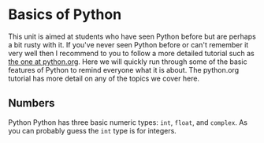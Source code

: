 ---
---

# Basics of Python

This unit is aimed at students who have seen Python before but are perhaps a
bit rusty with it. If you've never seen Python before or can't remember it
very well then I recommend to you to follow a more detailed tutorial such as
[the one at python.org](https://docs.python.org/3/tutorial/index.html). Here
we will quickly run through some of the basic features of Python to remind
everyone what it is about. The python.org tutorial has more detail on any of
the topics we cover here.

## Numbers

Python 
Python has three basic numeric types: `int`, `float`, and `complex`. As you can
probably guess the `int` type is for integers.



